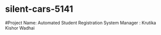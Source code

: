 # silent-cars-5141
#Project Name: Automated Student Registration System
 Manager : Krutika Kishor Wadhai
